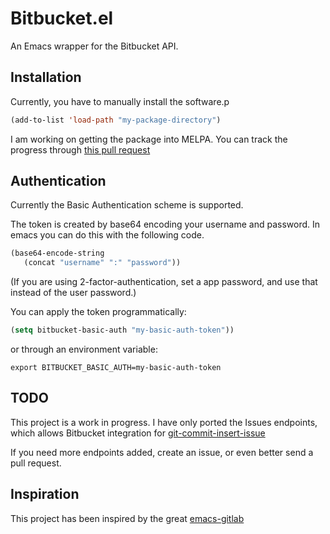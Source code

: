 # Bitbucket.el #

An Emacs wrapper for the Bitbucket API.

## Installation ##

Currently, you have to manually install the software.p

```lisp
(add-to-list 'load-path "my-package-directory")
```

I am working on getting the package into MELPA. You can track the progress through [this pull request](https://github.com/melpa/melpa/pull/4682)

## Authentication ##

Currently the Basic Authentication scheme is supported. 

The token is created by base64 encoding your username and password. In emacs you can do this with the following code.

```lisp
(base64-encode-string
   (concat "username" ":" "password"))
```

(If you are using 2-factor-authentication, set a app password, and use that instead of the user password.)

You can apply the token programmatically:

```lisp
(setq bitbucket-basic-auth "my-basic-auth-token"))
```

or through an environment variable:

```shell
export BITBUCKET_BASIC_AUTH=my-basic-auth-token
```

## TODO ##

This project is a work in progress. I have only ported the Issues endpoints, which allows Bitbucket integration for [git-commit-insert-issue](https://gitlab.com/emacs-stuff/git-commit-insert-issue)

If you need more endpoints added, create an issue, or even better send a pull request.

## Inspiration ##

This project has been inspired by the great [emacs-gitlab](https://github.com/nlamirault/emacs-gitlab)
